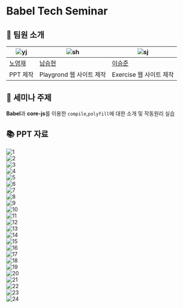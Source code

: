 # Babel Tech Seminar

## 👥 팀원 소개

| ![yj](https://avatars.githubusercontent.com/u/146312456?v=4) | ![sh](https://avatars.githubusercontent.com/u/45845547?v=4) | ![sj](https://avatars.githubusercontent.com/u/105282117?v=4) |
| ------------------------------------------------------------ | ----------------------------------------------------------- | ------------------------------------------------------------ |
| [노영재](https://github.com/YoungjaeRo)                      | [남승현](https://github.com/SeungHyeon)                     | [이승준](https://github.com/sengjun0624)                     |
| PPT 제작                                                     | Playgrond 웹 사이트 제작                                    | Exercise 웹 사이트 제작                                      |

## 📌 세미나 주제

**Babel**과 **core-js**를 이용한 `compile`,`polyfill`에 대한 소개 및 작동원리 실습

## 📚 PPT 자료

![1](https://github.com/user-attachments/assets/db5a3591-e688-4779-8d5e-8364055dd220)  
![2](https://github.com/user-attachments/assets/da5361d7-5aae-45ce-93af-b16971ef0132)  
![3](https://github.com/user-attachments/assets/34007228-b623-40ed-b8c8-0f237593e7ec)  
![4](https://github.com/user-attachments/assets/41a4e2e8-d624-478b-8e78-f4db83048614)  
![5](https://github.com/user-attachments/assets/9dddc3a4-eea2-4347-b722-44d0aecf961a)  
![6](https://github.com/user-attachments/assets/4a4f8e57-e5de-40d8-a05c-70e7150054cd)  
![7](https://github.com/user-attachments/assets/007d1ea9-a04b-4766-aa40-29aa32086570)  
![8](https://github.com/user-attachments/assets/19b46d97-9c99-4fcc-a491-01a8a2732ce9)  
![9](https://github.com/user-attachments/assets/3ec25776-6529-4486-a791-bd63e57a94e9)  
![10](https://github.com/user-attachments/assets/3c608e14-0717-4e8d-a4eb-15d4b9bcdd43)  
![11](https://github.com/user-attachments/assets/df034dc5-1163-41ed-b416-630271b0be9b)  
![12](https://github.com/user-attachments/assets/cb2f882a-a82f-455d-a4db-a8d251befc48)  
![13](https://github.com/user-attachments/assets/96b492bc-2c22-42d3-8e73-1449facf613c)  
![14](https://github.com/user-attachments/assets/5cc234f8-0393-4bed-ab7c-31b94fa8cd56)  
![15](https://github.com/user-attachments/assets/1ad25e24-1cda-49cb-a4ce-b997a45ba6eb)  
![16](https://github.com/user-attachments/assets/2ad36f83-ad91-4a59-a729-7ab6417e0c61)  
![17](https://github.com/user-attachments/assets/88635578-6d24-4040-b953-947c78e6ddd2)  
![18](https://github.com/user-attachments/assets/31e7ecdf-8583-4e1e-87e7-7cac798c31a8)  
![19](https://github.com/user-attachments/assets/1dca8c80-fd0e-4ea1-b856-45e65e13e922)  
![20](https://github.com/user-attachments/assets/58922f3b-592e-473e-bc13-45309c4d2550)  
![21](https://github.com/user-attachments/assets/e72522ba-85c5-41a1-8bbf-9f5096906daf)  
![22](https://github.com/user-attachments/assets/c4ec08d6-d335-4070-98fa-c4f88a24583f)  
![23](https://github.com/user-attachments/assets/e9913344-8b8e-4b25-a202-c3dfb55251ad)  
![24](https://github.com/user-attachments/assets/1c8d0de8-f62b-450b-bc5f-3048d1fbc535)  
